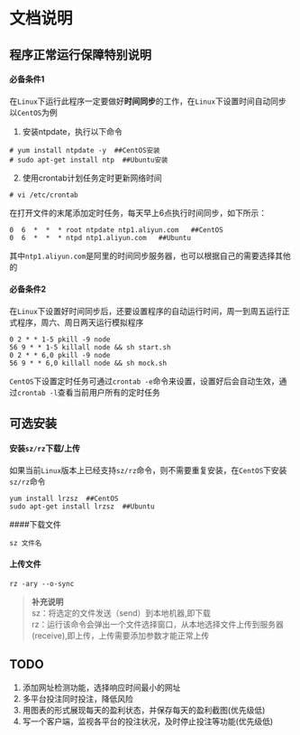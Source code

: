 文档说明
========

## 程序正常运行保障特别说明
#### 必备条件1
在`Linux`下运行此程序一定要做好**时间同步**的工作，在`Linux`下设置时间自动同步
以`CentOS`为例
1. 安装ntpdate，执行以下命令
```shell
# yum install ntpdate -y  ##CentOS安装
# sudo apt-get install ntp  ##Ubuntu安装
```
2. 使用crontab计划任务定时更新网络时间
```shell
# vi /etc/crontab
```
在打开文件的末尾添加定时任务，每天早上6点执行时间同步，如下所示：
```shell
0  6  *  *  * root ntpdate ntp1.aliyun.com   ##CentOS
0  6  *  *  * ntpd ntp1.aliyun.com   ##Ubuntu
```
 其中`ntp1.aliyun.com`是阿里的时间同步服务器，也可以根据自己的需要选择其他的
#### 必备条件2
在`Linux`下设置好时间同步后，还要设置程序的自动运行时间，周一到周五运行正式程序，周六、周日两天运行模拟程序
```shell
0 2 * * 1-5 pkill -9 node
56 9 * * 1-5 killall node && sh start.sh
0 2 * * 6,0 pkill -9 node
56 9 * * 6,0 killall node && sh mock.sh
```
`CentOS`下设置定时任务可通过`crontab -e`命令来设置，设置好后会自动生效，通过`crontab -l`查看当前用户所有的定时任务

## 可选安装
#### 安装`sz/rz`下载/上传
如果当前`Linux`版本上已经支持`sz/rz`命令，则不需要重复安装，在`CentOS`下安装`sz/rz`命令
```shell
yum install lrzsz  ##CentOS
sudo apt-get install lrzsz  ##Ubuntu
```
####下载文件

```shell
sz 文件名
```

#### 上传文件

```shell
rz -ary --o-sync
```


> **补充说明**   
> sz：将选定的文件发送（send）到本地机器,即下载  
> rz：运行该命令会弹出一个文件选择窗口，从本地选择文件上传到服务器(receive),即上传，上传需要添加参数才能正常上传

## TODO

1. 添加网址检测功能，选择响应时间最小的网址
2. 多平台投注同时投注，降低风险
3. 用图表的形式展现每天的盈利状态，并保存每天的盈利截图(优先级低)
4. 写一个客户端，监视各平台的投注状况，及时停止投注等功能(优先级低)
